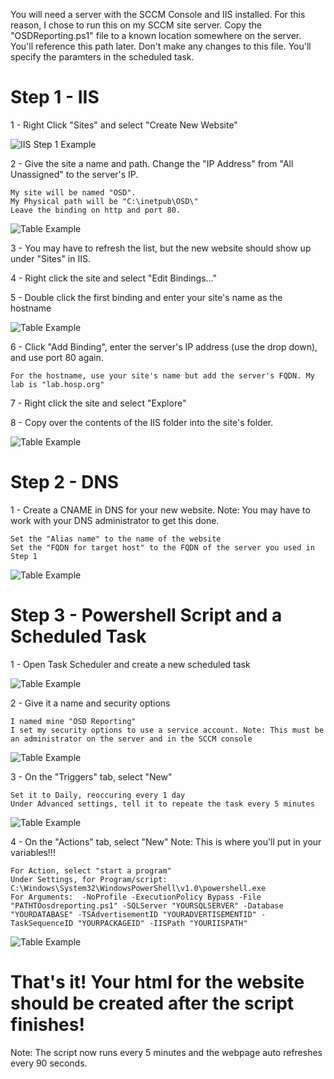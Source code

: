 You will need a server with the SCCM Console and IIS installed. For this reason, I chose to run this on my SCCM site server. Copy the "OSDReporting.ps1" file to a known
location somewhere on the server. You'll reference this path later. Don't make any changes to this file. You'll specify the paramters in the scheduled task.

# Step 1 - IIS

1 - Right Click "Sites" and select "Create New Website"

![IIS Step 1 Example](ExampleImages/IIS-Step1-AddWebsite.PNG?raw=true)


2 - Give the site a name and path. Change the "IP Address" from  "All Unassigned" to the server's IP.
 
    My site will be named "OSD".
    My Physical path will be "C:\inetpub\OSD\"
    Leave the binding on http and port 80.

![Table Example](ExampleImages/IIS-Step2-NameAndPath.PNG?raw=true)


3 - You may have to refresh the list, but the new website should show up under "Sites" in IIS.

4 - Right click the site and select "Edit Bindings..."

5 - Double click the first binding and enter your site's name as the hostname

![Table Example](ExampleImages/IIS-Step5-Binding1.PNG?raw=true)

6 - Click "Add Binding", enter the server's IP address (use the drop down), and use port 80 again. 
    
    For the hostname, use your site's name but add the server's FQDN. My lab is "lab.hosp.org"
    
7 - Right click the site and select "Explore"

8 - Copy over the contents of the IIS folder into the site's folder.

![Table Example](ExampleImages/IIS-Step8-IISfolder.PNG?raw=true)


# Step 2 - DNS

1 - Create a CNAME in DNS for your new website. Note: You may have to work with your DNS administrator to get this done.

    Set the "Alias name" to the name of the website
    Set the "FQDN for target host" to the FQDN of the server you used in Step 1

![Table Example](ExampleImages/DNS-Step1-CNAME.PNG?raw=true)


# Step 3 - Powershell Script and a Scheduled Task

1 - Open Task Scheduler and create a new scheduled task

![Table Example](ExampleImages/ST-Step1-NewTask.PNG?raw=true)

2 - Give it a name and security options

    I named mine "OSD Reporting"
    I set my security options to use a service account. Note: This must be an administrator on the server and in the SCCM console

![Table Example](ExampleImages/ST-Step2-Name.PNG?raw=true)

3 - On the "Triggers" tab, select "New"

    Set it to Daily, reoccuring every 1 day
    Under Advanced settings, tell it to repeate the task every 5 minutes
    
![Table Example](ExampleImages/ST-Step3-Triggers.PNG?raw=true)

4 - On the "Actions" tab, select "New"  Note: This is where you'll put in your variables!!!

    For Action, select "start a program"
    Under Settings, for Program/script:  C:\Windows\System32\WindowsPowerShell\v1.0\powershell.exe
    For Arguments:  -NoProfile -ExecutionPolicy Bypass -File "PATHTOosdreporting.ps1" -SQLServer "YOURSQLSERVER" -Database "YOURDATABASE" -TSAdvertisementID "YOURADVERTISEMENTID" -TaskSequenceID "YOURPACKAGEID" -IISPath "YOURIISPATH"
    
![Table Example](ExampleImages/ST-Step4-Actions1.PNG?raw=true)    
    
    

# That's it! Your html for the website should be created after the script finishes!  
Note: The script now runs every 5 minutes and the webpage auto refreshes every 90 seconds. 
